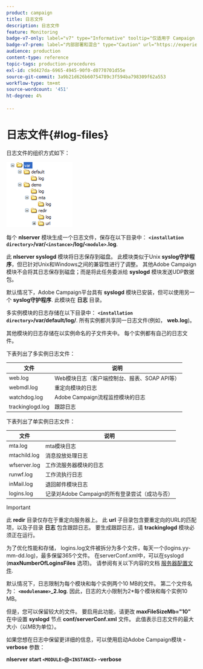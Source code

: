 ```yaml
---
product: campaign
title: 日志文件
description: 日志文件
feature: Monitoring
badge-v7-only: label="v7" type="Informative" tooltip="仅适用于 Campaign Classic v7"
badge-v7-prem: label="内部部署和混合" type="Caution" url="https://experienceleague.adobe.com/docs/campaign-classic/using/installing-campaign-classic/architecture-and-hosting-models/hosting-models-lp/hosting-models.html?lang=zh-Hans" tooltip="仅适用于内部部署和混合部署"
audience: production
content-type: reference
topic-tags: production-procedures
exl-id: c9d427da-6965-4945-90f0-d0770701d55e
source-git-commit: 3a9b21d626b60754789c3f594ba798309f62a553
workflow-type: tm+mt
source-wordcount: '451'
ht-degree: 4%

---
```


# 日志文件{#log-files}



日志文件的组织方式如下：

![](assets/d_ncs_directory.png)

每个 **nlserver** 模块生成一个日志文件，保存在以下目录中： **`<installation directory>`/var/`<instance>`/log/`<module>`.log**.

此 **nlserver syslogd** 模块将日志保存到磁盘。 此模块类似于Unix **syslog守护程序**，但已针对Unix和Windows之间的兼容性进行了调整。 其他Adobe Campaign模块不会将其日志保存到磁盘；而是将此任务委派给 **syslogd** 模块发送UDP数据包。

默认情况下，Adobe Campaign平台具有 **syslogd** 模块已安装，但可以使用另一个 **syslog守护程序**. 此模块在 **日志** 目录。

多实例模块的日志存储在以下目录中： **`<installation directory>`/var/default/log/**. 所有实例都共享同一日志文件(例如， **web.log**)。

其他模块的日志存储在以实例命名的子文件夹中。 每个实例都有自己的日志文件。

下表列出了多实例日志文件：

| 文件 | 说明 |
|---|---|
| web.log | Web模块日志（客户端控制台、报表、SOAP API等） |
| webmdl.log | 重定向模块的日志 |
| watchdog.log | Adobe Campaign流程监控模块的日志 |
| trackinglogd.log | 跟踪日志 |

下表列出了单实例日志文件：

| 文件 | 说明 |
|---|---|
| mta.log | mta模块日志 |
| mtachild.log | 消息投放处理日志 |
| wfserver.log | 工作流服务器模块的日志 |
| runwf.log | 工作流执行日志 |
| inMail.log | 退回邮件模块日志 |
| logins.log | 记录对Adobe Campaign的所有登录尝试（成功与否） |

>[!IMPORTANT]
>
>此 **redir** 目录仅存在于重定向服务器上。 此 **url** 子目录包含要重定向的URL的匹配项，以及子目录 **日志** 包含跟踪日志。 要生成跟踪日志，请 **trackinglogd** 模块必须正在运行。

为了优化性能和存储， logins.log文件被拆分为多个文件，每天一个(logins.yy-mm-dd.log)，最多保留365个文件。 在serverConf.xml中，可以在syslogd (**maxNumberOfLoginsFiles** 选项)。 请参阅有关以下内容的文档 [服务器配置文件](../../installation/using/the-server-configuration-file.md#syslogd).

默认情况下，日志限制为每个模块和每个实例两个10 MB的文件。 第二个文件名为： **`<modulename>`_2.log**. 因此，日志的大小限制为2&#42;每个模块和每个实例10 MB。

但是，您可以保留较大的文件。 要启用此功能，请更改 **maxFileSizeMb=&quot;10&quot;** 在中设置 **syslogd** 节点 **conf/serverConf.xml** 文件。 此值表示日志文件的最大大小（以MB为单位）。

如果您想在日志中保留更详细的信息，可以使用启动Adobe Campaign模块 **-verbose** 参数：

**nlserver start `<MODULE>`@`<INSTANCE>` -verbose**
